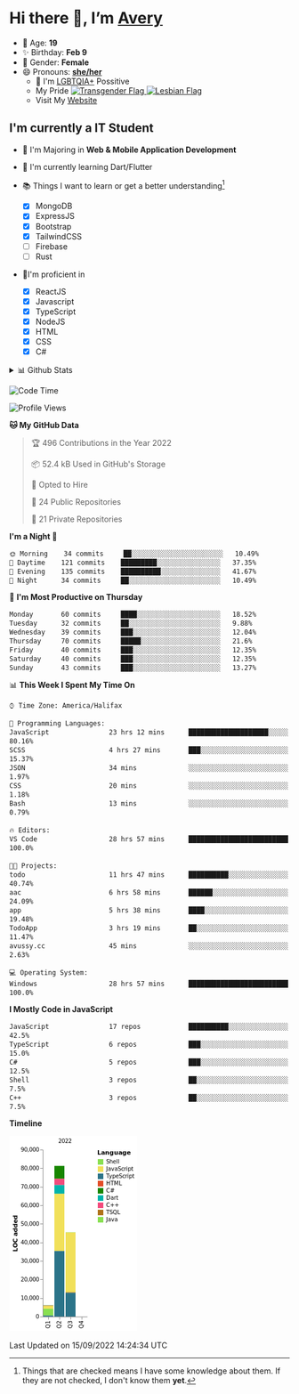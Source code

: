 # Hi there 👋, I’m [Avery][website]

- 🌸 Age: **19**
- ✨ Birthday: **Feb 9**
- 🎨 Gender: **Female**
- 😄 Pronouns: **[she/her][pronounspage]**
  - 🌈 I'm [LGBTQIA+][lgbt-foundation] Possitive
  - <div class="Flags">
      <span>My Pride</span>
      <a href="https://en.pronouns.page/dictionary/terminology#transgender">
        <img src="https://pronouns.page/flags/Transgender.png" alt="Transgender Flag" height="15px"/>
      </a>
      <a href="https://en.pronouns.page/dictionary/terminology#lesbian">
      <img src="https://pronouns.page/flags/Lesbian.png" alt="Lesbian Flag" height="15px"/>
      </a>
    </div>
  - Visit My [Website][website]

## I'm currently a IT Student

- 📌 I'm Majoring in **Web & Mobile Application Development**
- 🌱 I'm currently learning Dart/Flutter
- 📚 Things I want to learn or get a better understanding[^1]

  - [x] MongoDB
  - [x] ExpressJS
  - [x] Bootstrap
  - [x] TailwindCSS
  - [ ] Firebase
  - [ ] Rust

- 🎉I'm proficient in

  - [x] ReactJS
  - [x] Javascript
  - [x] TypeScript
  - [x] NodeJS
  - [x] HTML
  - [x] CSS
  - [x] C#

<details>
  <summary>
    📊 Github Stats
  </summary>

![Avery's GitHub stats](https://github-readme-stats.vercel.app/api?username=Averyyyyyyyy&show_icons=true&theme=vue-dark)
[![wakapi week stats](https://github-readme-stats.vercel.app/api/wakatime?username=Averyyyyyyyy&api_domain=wakapi.dev&bg_color=2D3748&title_color=2F855A&icon_color=2F855A&text_color=ffffff&custom_title=Wakapi%20Week%20Stats&layout=compact)][wakatime-profile]

</details>

<!--START_SECTION:waka-->
![Code Time](http://img.shields.io/badge/Code%20Time-366%20hrs%2022%20mins-blue)

![Profile Views](http://img.shields.io/badge/Profile%20Views-4-blue)

**🐱 My GitHub Data** 

> 🏆 496 Contributions in the Year 2022
 > 
> 📦 52.4 kB Used in GitHub's Storage 
 > 
> 💼 Opted to Hire
 > 
> 📜 24 Public Repositories 
 > 
> 🔑 21 Private Repositories  
 > 
**I'm a Night 🦉** 

```text
🌞 Morning    34 commits     ██░░░░░░░░░░░░░░░░░░░░░░░   10.49% 
🌆 Daytime    121 commits    █████████░░░░░░░░░░░░░░░░   37.35% 
🌃 Evening    135 commits    ██████████░░░░░░░░░░░░░░░   41.67% 
🌙 Night      34 commits     ██░░░░░░░░░░░░░░░░░░░░░░░   10.49%

```
📅 **I'm Most Productive on Thursday** 

```text
Monday       60 commits     ████░░░░░░░░░░░░░░░░░░░░░   18.52% 
Tuesday      32 commits     ██░░░░░░░░░░░░░░░░░░░░░░░   9.88% 
Wednesday    39 commits     ███░░░░░░░░░░░░░░░░░░░░░░   12.04% 
Thursday     70 commits     █████░░░░░░░░░░░░░░░░░░░░   21.6% 
Friday       40 commits     ███░░░░░░░░░░░░░░░░░░░░░░   12.35% 
Saturday     40 commits     ███░░░░░░░░░░░░░░░░░░░░░░   12.35% 
Sunday       43 commits     ███░░░░░░░░░░░░░░░░░░░░░░   13.27%

```


📊 **This Week I Spent My Time On** 

```text
⌚︎ Time Zone: America/Halifax

💬 Programming Languages: 
JavaScript               23 hrs 12 mins      ████████████████████░░░░░   80.16% 
SCSS                     4 hrs 27 mins       ███░░░░░░░░░░░░░░░░░░░░░░   15.37% 
JSON                     34 mins             ░░░░░░░░░░░░░░░░░░░░░░░░░   1.97% 
CSS                      20 mins             ░░░░░░░░░░░░░░░░░░░░░░░░░   1.18% 
Bash                     13 mins             ░░░░░░░░░░░░░░░░░░░░░░░░░   0.79%

🔥 Editors: 
VS Code                  28 hrs 57 mins      █████████████████████████   100.0%

🐱‍💻 Projects: 
todo                     11 hrs 47 mins      ██████████░░░░░░░░░░░░░░░   40.74% 
aac                      6 hrs 58 mins       ██████░░░░░░░░░░░░░░░░░░░   24.09% 
app                      5 hrs 38 mins       ████░░░░░░░░░░░░░░░░░░░░░   19.48% 
TodoApp                  3 hrs 19 mins       ██░░░░░░░░░░░░░░░░░░░░░░░   11.47% 
avussy.cc                45 mins             ░░░░░░░░░░░░░░░░░░░░░░░░░   2.63%

💻 Operating System: 
Windows                  28 hrs 57 mins      █████████████████████████   100.0%

```

**I Mostly Code in JavaScript** 

```text
JavaScript               17 repos            ██████████░░░░░░░░░░░░░░░   42.5% 
TypeScript               6 repos             ███░░░░░░░░░░░░░░░░░░░░░░   15.0% 
C#                       5 repos             ███░░░░░░░░░░░░░░░░░░░░░░   12.5% 
Shell                    3 repos             ██░░░░░░░░░░░░░░░░░░░░░░░   7.5% 
C++                      3 repos             ██░░░░░░░░░░░░░░░░░░░░░░░   7.5%

```


**Timeline**

![Chart not found](https://raw.githubusercontent.com/Avery-Rose/Avery-Rose/main/charts/bar_graph.png) 


 Last Updated on 15/09/2022 14:24:34 UTC
<!--END_SECTION:waka-->

[^1]:
    Things that are checked means I have some knowledge about them.
    If they are not checked, I don't know them **yet**.

[//]: <> (Links)

[wakatime-profile]: https://wakatime.com/@Averyyyyyyyy
[pronouns-definitions]: https://en.pronouns.page/she/her
[pronounspage]: https://pronouns.page/@cattgirlava
[lgbt-foundation]: https://lgbt.foundation/
[website]: https://avussy.cc/
[alexandres-badge-repo]: https://github.com/alexandresanlim/Badges4-README.md-Profile
